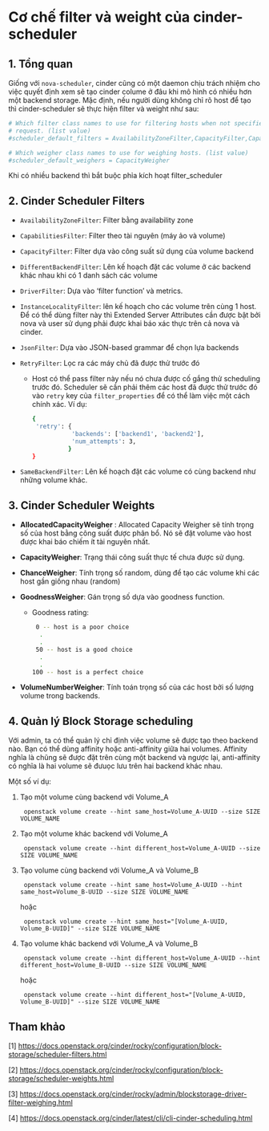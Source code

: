 # Cơ chế filter và weight của cinder-scheduler


## 1. Tổng quan

Giống với `nova-scheduler`, cinder cũng có một daemon chịu trách nhiệm cho việc quyết định xem sẽ tạo cinder colume ở đâu khi mô hình có nhiều hơn một backend storage. Mặc định, nếu người dùng không chỉ rõ host để tạo thì cinder-scheduler sẽ thực hiện filter và weight như sau:

```sh
# Which filter class names to use for filtering hosts when not specified in the
# request. (list value)
#scheduler_default_filters = AvailabilityZoneFilter,CapacityFilter,CapabilitiesFilter

# Which weigher class names to use for weighing hosts. (list value)
#scheduler_default_weighers = CapacityWeigher
```

Khi có nhiều backend thì bắt buộc phỉa kích hoạt filter_scheduler

## 2. Cinder Scheduler Filters

* `AvailabilityZoneFilter`: Filter bằng availability zone
* `CapabilitiesFilter`: Filter theo tài nguyên (máy ảo và volume)
* `CapacityFilter`: Filter dựa vào công suất sử dụng của volume backend
* `DifferentBackendFilter`: Lên kế hoạch đặt các volume ở các backend khác nhau khi có 1 danh sách các volume
* `DriverFilter`: Dựa vào ‘filter function’ và metrics.
* `InstanceLocalityFilter`: lên kế hoạch cho các volume trên cùng 1 host. Để có thể dùng filter này thì Extended Server Attributes cần được bật bởi nova và user sử dụng phải được khai báo xác thực trên cả nova và cinder.
* `JsonFilter`: Dựa vào JSON-based grammar để chọn lựa backends
* `RetryFilter`: Lọc ra các máy chủ đã được thử trước đó

	* Host có thể pass filter này nếu nó chưa được cố gắng thử scheduling trước đó. Scheduler sẽ cần phải thêm các host đã được thử trước đó vào  `retry` key của `filter_properties` để có thể làm việc một cách chính xác. Ví dụ:

		```sh
		{
		 'retry': {
		           'backends': ['backend1', 'backend2'],
		           'num_attempts': 3,
		          }
		}
		``` 	



* `SameBackendFilter`: Lên kế hoạch đặt các volume có cùng backend như những volume khác.

## 3. Cinder Scheduler Weights

* **AllocatedCapacityWeigher** : Allocated Capacity Weigher sẽ tính trọng số của host bằng công suất được phân bổ. Nó sẽ đặt volume vào host được khai báo chiếm ít tài nguyên nhất.
* **CapacityWeigher**: Trạng thái công suất thực tế chưa được sử dụng.
* **ChanceWeigher**: Tính trọng số random, dùng để tạo các volume khi các host gần giống nhau (random)
* **GoodnessWeigher**: Gán trọng số dựa vào goodness function.

	* Goodness rating:

		```sh
		 0 -- host is a poor choice
		  .
		  .
		 50 -- host is a good choice
		  .
		  .
		100 -- host is a perfect choice
		```

* **VolumeNumberWeigher**: Tính toán trọng số của các host bởi số lượng volume trong backends.

## 4. Quản lý Block Storage scheduling

Với admin, ta có thể quản lý chỉ định việc volume sẽ được tạo theo backend nào. Bạn có thể dùng affinity hoặc anti-affinity giữa hai volumes. Affinity nghĩa là chũng sẽ được đặt trên cùng một backend và ngược lại, anti-affinity có nghĩa là hai volume sẽ đưuọc lưu trên hai backend khác nhau.

Một số ví dụ:

1. Tạo một volume cùng backend với Volume_A

		openstack volume create --hint same_host=Volume_A-UUID --size SIZE VOLUME_NAME

2. Tạo một volume khác backend với Volume_A

		openstack volume create --hint different_host=Volume_A-UUID --size SIZE VOLUME_NAME

3. Tạo volume cùng backend với Volume_A và Volume_B

		openstack volume create --hint same_host=Volume_A-UUID --hint same_host=Volume_B-UUID --size SIZE VOLUME_NAME

	hoặc 
		
		openstack volume create --hint same_host="[Volume_A-UUID, Volume_B-UUID]" --size SIZE VOLUME_NAME

4. Tạo volume khác backend với Volume_A và Volume_B

		openstack volume create --hint different_host=Volume_A-UUID --hint different_host=Volume_B-UUID --size SIZE VOLUME_NAME

	hoặc

		openstack volume create --hint different_host="[Volume_A-UUID, Volume_B-UUID]" --size SIZE VOLUME_NAME




## Tham khảo

[1] https://docs.openstack.org/cinder/rocky/configuration/block-storage/scheduler-filters.html

[2] https://docs.openstack.org/cinder/rocky/configuration/block-storage/scheduler-weights.html

[3] https://docs.openstack.org/cinder/rocky/admin/blockstorage-driver-filter-weighing.html

[4] https://docs.openstack.org/cinder/latest/cli/cli-cinder-scheduling.html